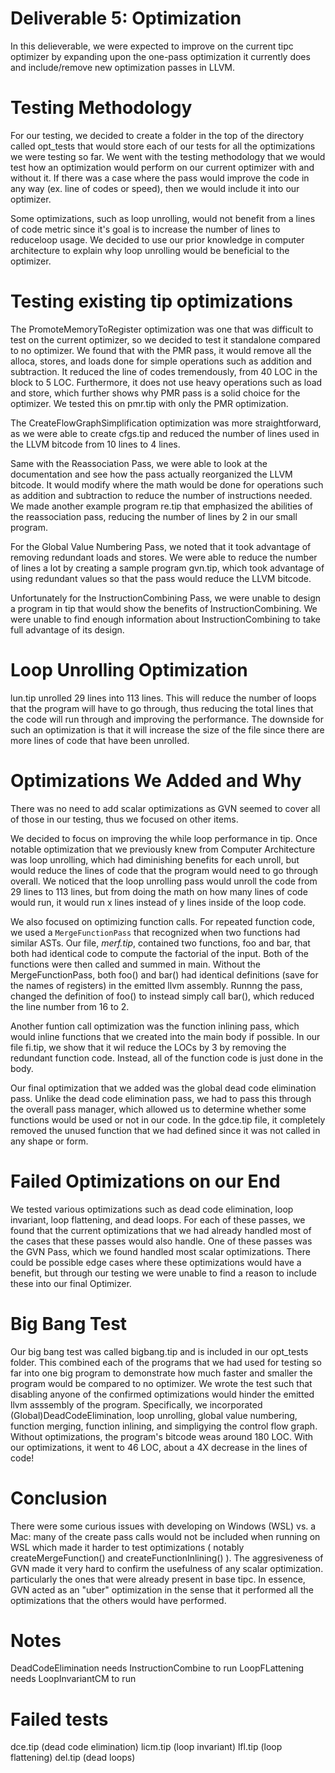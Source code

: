 # Deliverable 5: Optimization

In this delieverable, we were expected to improve on the current tipc optimizer by expanding upon the one-pass optimization it currently does and include/remove new optimization passes in LLVM.

# Testing Methodology 

For our testing, we decided to create a folder in the top of the directory called opt\_tests that would store each of our tests for all the optimizations we were testing so far. We went with the testing methodology that we would test how an optimization would perform on our current optimizer with and without it. If there was a case where the pass would improve the code in any way (ex. line of codes or speed), then we would include it into our optimizer. 

Some optimizations, such as loop unrolling, would not benefit from a lines of code metric since it's goal is to increase the number of lines to reduceloop usage. We decided to use our prior knowledge in computer architecture to explain why loop unrolling would be beneficial to the optimizer.

# Testing existing tip optimizations
The PromoteMemoryToRegister optimization was one that was difficult to test on the current optimizer, so we decided to test it standalone compared to no optimizer. We found that with the PMR pass, it would remove all the alloca, stores, and loads done for simple operations such as addition and subtraction. It reduced the line of codes tremendously, from 40 LOC in the block to 5 LOC. Furthermore, it does not use heavy operations such as load and store, which further shows why PMR pass is a solid choice for the optimizer. We tested this on pmr.tip with only the PMR optimization.

The CreateFlowGraphSimplification optimization was more straightforward, as we were able to create cfgs.tip and reduced the number of lines used in the LLVM bitcode from 10 lines to 4 lines. 

Same with the Reassociation Pass, we were able to look at the documentation and see how the pass actually reorganized the LLVM bitcode. It would modify where the math would be done for operations such as addition and subtraction to reduce the number of instructions needed. We made another example program re.tip that emphasized the abilities of the reassociation pass, reducing the number of lines by 2 in our small program.

For the Global Value Numbering Pass, we noted that it took advantage of removing redundant loads and stores. We were able to reduce the number of lines a lot by creating a sample program gvn.tip, which took advantage of using redundant values so that the pass would reduce the LLVM bitcode.

Unfortunately for the InstructionCombining Pass, we were unable to design a program in tip that would show the benefits of InstructionCombining. We were unable to find enough information about InstructionCombining to take full advantage of its design.

# Loop Unrolling Optimization
lun.tip unrolled 29 lines into 113 lines. This will reduce the number of loops that the program will have to go through, thus reducing the total lines that the code will run through and improving the performance. The downside for such an optimization is that it will increase the size of the file since there are more lines of code that have been unrolled.

# Optimizations We Added and Why
There was no need to add scalar optimizations as GVN seemed to cover all of those in our testing, thus we focused on other items.

We decided to focus on improving the while loop performance in tip. Once notable optimization that we previously knew from Computer Architecture was loop unrolling, which had diminishing benefits for each unroll, but would reduce the lines of code that the program would need to go through overall. We noticed that the loop unrolling pass would unroll the code from 29 lines to 113 lines, but from doing the math on how many lines of code would run, it would run x lines instead of y lines inside of the loop code.

We also focused on optimizing function calls. For repeated function code, we used a `MergeFunctionPass` that recognized when two functions had similar ASTs. Our file, *merf.tip*, contained two functions, foo and bar, that both had identical code to compute the factorial of the input. Both of the functions were then called and summed in main. Without the MergeFunctionPass, both foo() and bar() had identical definitions (save for the names of registers) in the emitted llvm assembly. Runnng the pass, changed the definition of foo() to instead simply call bar(), which reduced the line number from 16 to 2.

Another funtion call optimization was the function inlining pass, which would inline functions that we created into the main body if possible. In our file fi.tip, we show that it wil reduce the LOCs by 3 by removing the redundant function code. Instead, all of the function code is just done in the body. 

Our final optimization that we added was the global dead code elimination pass. Unlike the dead code elimination pass, we had to pass this through the overall pass manager, which allowed us to determine whether some functions would be used or not in our code. In the gdce.tip file, it completely removed the unused function that we had defined since it was not called in any shape or form.

# Failed Optimizations on our End

We tested various optimizations such as dead code elimination, loop invariant, loop flattening, and dead loops. For each of these passes, we found that the current optimizations that we had already handled most of the cases that these passes would also handle. One of these passes was the GVN Pass, which we found handled most scalar optimizations. There could be possible edge cases where these optimizations would have a benefit, but through our testing we were unable to find a reason to include these into our final Optimizer.


# Big Bang Test

Our big bang test was called bigbang.tip and is included in our opt\_tests folder. This combined each of the programs that we had used for testing so far into one big program to demonstrate how much faster and smaller the program would be compared to no optimizer. We wrote the test such that disabling anyone of the confirmed optimizations would hinder the emitted llvm asssembly of the program. Specifically, we incorporated (Global)DeadCodeElimination, loop unrolling, global value numbering, function merging, function inlining, and simpligying the control flow graph. Without optimizations, the program's bitcode weas around 180 LOC. With our optimizations, it went to 46 LOC, about a 4X decrease in the lines of code!

# Conclusion
There were some curious issues with developing on Windows (WSL) vs. a Mac: many of the create pass calls would not be included when running on WSL which made it harder to test optimizations ( notably createMergeFunction() and createFunctionInlining() ).
The aggresiveness of GVN made it very hard to confirm the usefulness of any scalar optimization. particularly the ones that were already present in base tipc. In essence, GVN acted as an "uber" optimization in the sense that it performed all the optimizations that the others would have performed.

# Notes
DeadCodeElimination needs InstructionCombine to run
LoopFLattening needs LoopInvariantCM to run

# Failed tests
dce.tip (dead code elimination)
licm.tip (loop invariant)
lfl.tip (loop flattening)
del.tip (dead loops)
